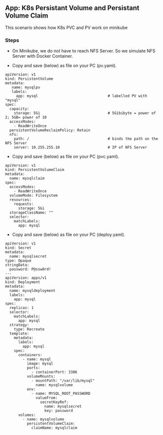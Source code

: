 ## App: K8s Persistant Volume and Persistant Volume Claim

This scenario shows how K8s PVC and PV work on minikube

### Steps

- On Minikube, we do not have to reach NFS Server. So we simulate NFS Server with Docker Container.


- Copy and save (below) as file on your PC (pv.yaml). 

```     
apiVersion: v1                               
kind: PersistentVolume
metadata:
   name: mysqlpv
   labels:
     app: mysql                                # labelled PV with "mysql"
spec:
  capacity:
    storage: 5Gi                               # 5Gibibyte = power of 2; 5GB= power of 10
  accessModes:
    - ReadWriteOnce
  persistentVolumeReclaimPolicy: Retain      
  nfs:
    path: /                                    # binds the path on the NFS Server
    server: 10.255.255.10                      # IP of NFS Server
```

- Copy and save (below) as file on your PC (pvc.yaml). 

```     
apiVersion: v1
kind: PersistentVolumeClaim
metadata:
  name: mysqlclaim
spec:
  accessModes:
    - ReadWriteOnce
  volumeMode: Filesystem          
  resources:
    requests:
      storage: 5Gi
  storageClassName: ""
  selector:
    matchLabels:
      app: mysql
```

- Copy and save (below) as file on your PC (deploy.yaml). 

```     
apiVersion: v1
kind: Secret
metadata:
  name: mysqlsecret
type: Opaque
stringData:
  password: P@ssw0rd!
---
apiVersion: apps/v1
kind: Deployment
metadata:
  name: mysqldeployment
  labels:
    app: mysql
spec:
  replicas: 1
  selector:
    matchLabels:
      app: mysql
  strategy:
    type: Recreate
  template:
    metadata:
      labels:
        app: mysql
    spec:
      containers:
        - name: mysql
          image: mysql
          ports:
            - containerPort: 3306
          volumeMounts:
            - mountPath: "/var/lib/mysql"
              name: mysqlvolume
          env:
            - name: MYSQL_ROOT_PASSWORD
              valueFrom:
                secretKeyRef:
                  name: mysqlsecret
                  key: password
      volumes:
        - name: mysqlvolume
          persistentVolumeClaim:
            claimName: mysqlclaim
```


